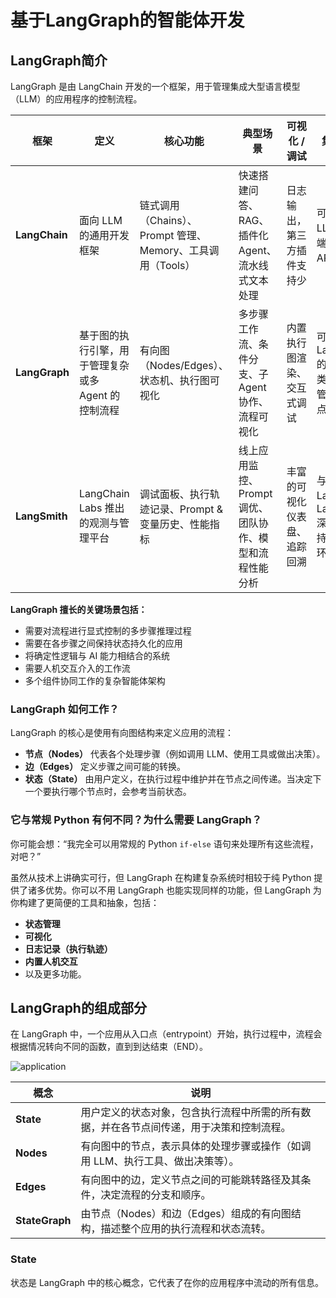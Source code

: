 # 基于LangGraph的智能体开发



## LangGraph简介

LangGraph 是由 LangChain 开发的一个框架，用于管理集成大型语言模型（LLM）的应用程序的控制流程。

| 框架          | 定义                                                | 核心功能                                                   | 典型场景                                                | 可视化 / 调试                | 集成与扩展                                                   | 安装命令                |
| ------------- | --------------------------------------------------- | ---------------------------------------------------------- | ------------------------------------------------------- | ---------------------------- | ------------------------------------------------------------ | ----------------------- |
| **LangChain** | 面向 LLM 的通用开发框架                             | 链式调用（Chains）、Prompt 管理、Memory、工具调用（Tools） | 快速搭建问答、RAG、插件化 Agent、流水线式文本处理       | 日志输出，第三方插件支持少   | 可与任何 LLM、检索后端、数据库、API 无缝对接                 | `pip install langchain` |
| **LangGraph** | 基于图的执行引擎，用于管理复杂或多 Agent 的控制流程 | 有向图（Nodes/Edges）、状态机、执行图可视化                | 多步骤工作流、条件分支、子 Agent 协作、流程可视化       | 内置执行图渲染、交互式调试   | 可选使用 LangChain 的 LLM/Tool 类；也可独立管理自定义节点逻辑 | `pip install langgraph` |
| **LangSmith** | LangChain Labs 推出的观测与管理平台                 | 调试面板、执行轨迹记录、Prompt & 变量历史、性能指标        | 线上应用监控、Prompt 调优、团队协作、模型和流程性能分析 | 丰富的可视化仪表盘、追踪回溯 | 与 LangChain、LangGraph 深度集成；支持多项目、多环境隔离     | `pip install langsmith` |



**LangGraph 擅长的关键场景包括：**

- 需要对流程进行显式控制的多步骤推理过程
- 需要在各步骤之间保持状态持久化的应用
- 将确定性逻辑与 AI 能力相结合的系统
- 需要人机交互介入的工作流
- 多个组件协同工作的复杂智能体架构

### LangGraph 如何工作？

LangGraph 的核心是使用有向图结构来定义应用的流程：

- **节点（Nodes）** 代表各个处理步骤（例如调用 LLM、使用工具或做出决策）。  
- **边（Edges）** 定义步骤之间可能的转换。  
- **状态（State）** 由用户定义，在执行过程中维护并在节点之间传递。当决定下一个要执行哪个节点时，会参考当前状态。  

### 它与常规 Python 有何不同？为什么需要 LangGraph？

你可能会想：“我完全可以用常规的 Python `if-else` 语句来处理所有这些流程，对吧？”

虽然从技术上讲确实可行，但 LangGraph 在构建复杂系统时相较于纯 Python 提供了诸多优势。你可以不用 LangGraph 也能实现同样的功能，但 LangGraph 为你构建了更简便的工具和抽象，包括：

- **状态管理**  
- **可视化**  
- **日志记录（执行轨迹）**  
- **内置人机交互**  
- 以及更多功能。  



## LangGraph的组成部分

在 LangGraph 中，一个应用从入口点（entrypoint）开始，执行过程中，流程会根据情况转向不同的函数，直到到达结束（END）。

![application](images/application.png)


| 概念        | 说明                                                         |
| ----------- | ------------------------------------------------------------ |
| **State**       | 用户定义的状态对象，包含执行流程中所需的所有数据，并在各节点间传递，用于决策和控制流程。 |
| **Nodes**       | 有向图中的节点，表示具体的处理步骤或操作（如调用 LLM、执行工具、做出决策等）。       |
| **Edges**       | 有向图中的边，定义节点之间的可能跳转路径及其条件，决定流程的分支和顺序。             |
| **StateGraph**  | 由节点（Nodes）和边（Edges）组成的有向图结构，描述整个应用的执行流程和状态流转。     |

### State

状态是 LangGraph 中的核心概念，它代表了在你的应用程序中流动的所有信息。